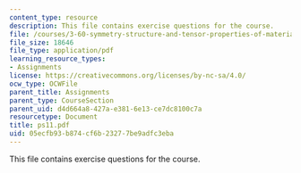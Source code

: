 ```yaml
---
content_type: resource
description: This file contains exercise questions for the course.
file: /courses/3-60-symmetry-structure-and-tensor-properties-of-materials-fall-2005/05ecfb93b874cf6b23277be9adfc3eba_ps11.pdf
file_size: 18646
file_type: application/pdf
learning_resource_types:
- Assignments
license: https://creativecommons.org/licenses/by-nc-sa/4.0/
ocw_type: OCWFile
parent_title: Assignments
parent_type: CourseSection
parent_uid: d4d664a8-427a-e381-6e13-ce7dc8100c7a
resourcetype: Document
title: ps11.pdf
uid: 05ecfb93-b874-cf6b-2327-7be9adfc3eba
---
```

This file contains exercise questions for the course.